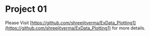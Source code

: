 # Project 01
Please Visit [https://github.com/shreejitverma/ExData_Plotting1](https://github.com/shreejitverma/ExData_Plotting1) for more details.  
